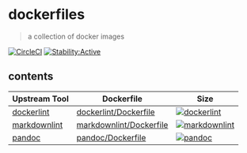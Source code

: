 # dockerfiles

> a collection of docker images

[![CircleCI][5]][5x]
[![Stability:Active][1]][1x]

## contents

| Upstream Tool      | Dockerfile                   | Size                      |
| ------------------ | ---------------------------- | ------------------------- |
| [dockerlint][2z]   | [dockerlint/Dockerfile][2]   | [![dockerlint][2x]][2y]   |
| [markdownlint][3z] | [markdownlint/Dockerfile][3] | [![markdownlint][3x]][3y] |
| [pandoc][4z]       | [pandoc/Dockerfile][4]       | [![pandoc][4x]][4y]       |

[1]: https://masterminds.github.io/stability/active.svg
[1x]: https://masterminds.github.io/stability/active.html "active"
[2]: dockerlint/Dockerfile "dockerlint"
[2x]: https://images.microbadger.com/badges/image/philoserf/dockerlint.svg
[2y]: https://microbadger.com/images/philoserf/dockerlint "dockerlint"
[2z]: https://github.com/RedCoolBeans/dockerlint "dockerlint"
[3]: markdownlint/Dockerfile "markdownlint"
[3x]: https://images.microbadger.com/badges/image/philoserf/markdownlint.svg
[3y]: https://microbadger.com/images/philoserf/markdownlint "markdownlint"
[3z]: https://github.com/DavidAnson/markdownlint "markdownlint"
[4]: pandoc/Dockerfile "pandoc"
[4x]: https://images.microbadger.com/badges/image/philoserf/pandoc.svg
[4y]: https://microbadger.com/images/philoserf/pandoc "pandoc"
[4z]: https://github.com/jgm/pandoc "pandoc"
[5]: https://circleci.com/gh/philoserf/dockerfiles.svg?style=shield
[5x]: https://circleci.com/gh/philoserf/dockerfiles "dockerfiles"
